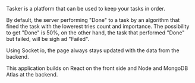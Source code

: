 Tasker is a platform that can be used to keep your tasks in order.

By default, the server performing "Done" to a task by an algorithm that fined the task with the lowerest tries count and importance. 
The possibility to get "Done" is 50%, on the other hand, the task that performed "Done" but failed, will be sigh ad "Failed".

Using Socket io, the page always stays updated with the data from the backend.

This application builds on React on the front side and Node and MongoDB Atlas at the backend.
